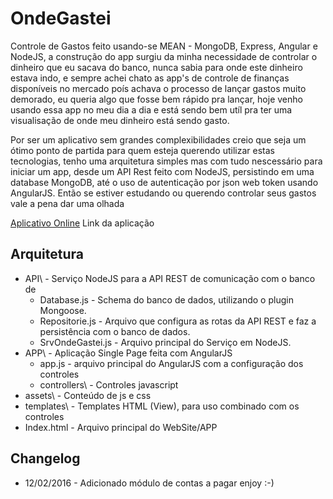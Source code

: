 # OndeGastei

  Controle de Gastos feito usando-se MEAN - MongoDB, Express, Angular e NodeJS, a construção do app surgiu da minha
necessidade de controlar o dinheiro que eu sacava do banco, nunca sabia para onde este dinheiro estava indo, e sempre achei chato
as app's de controle de finanças disponíveis no mercado poís achava o processo de lançar gastos muito demorado, eu queria algo que
fosse bem rápido pra lançar, hoje venho usando essa app no meu dia a dia e está sendo bem utíl pra ter uma visualisação de onde meu dinheiro
está sendo gasto.

Por ser um aplicativo sem grandes complexibilidades creio que seja um ótimo ponto de partida para quem esteja querendo utilizar estas tecnologias, tenho
uma arquitetura simples mas com tudo nescessário para iniciar um app, desde um API Rest feito com NodeJS, persistindo em uma database MongoDB, até o uso de
autenticação por json web token usando AngularJS. Então se estiver estudando ou querendo controlar seus gastos vale a pena dar uma olhada

[Aplicativo Online](http://expense.psilogroup.com) Link da aplicação

## Arquitetura

 - API\ - Serviço NodeJS para a API REST de comunicação com o banco de
	 - Database.js - Schema do banco de dados, utilizando o plugin Mongoose.
	 -  Repositorie.js - Arquivo que configura as rotas da API REST e faz a persistência com o banco de dados.
	 - SrvOndeGastei.js - Arquivo principal do Serviço em NodeJS.
 - APP\ -  Aplicação Single Page feita com AngularJS
	 - app.js - arquivo principal do AngularJS com a configuração dos controles
	 -  controllers\ - Controles javascript
 - assets\ - Conteúdo de js e css
 - templates\ - Templates HTML (View), para uso combinado com os controles
 - Index.html - Arquivo principal do WebSite/APP


## Changelog
- 12/02/2016 - Adicionado módulo de contas a pagar
enjoy :-)
